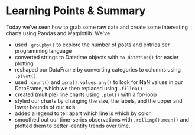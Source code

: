 # Learning Points & Summary

Today we've seen how to grab some raw data and create some interesting charts using Pandas and Matplotlib. We've

- used `.groupby()` to explore the number of posts and entries per programming language
- converted strings to Datetime objects with `to_datetime()` for easier plotting
- reshaped our DataFrame by converting categories to columns using `.pivot()`
- used `.count()` and `isna().values.any()` to look for NaN values in our DataFrame, which we then replaced using `.fillna()`
- created (multiple) line charts using `.plot()` with a for-loop
- styled our charts by changing the size, the labels, and the upper and lower bounds of our axis.
- added a legend to tell apart which line is which by color.
- smoothed out our time-series observations with `.rolling().mean()` and plotted them to better identify trends over time.